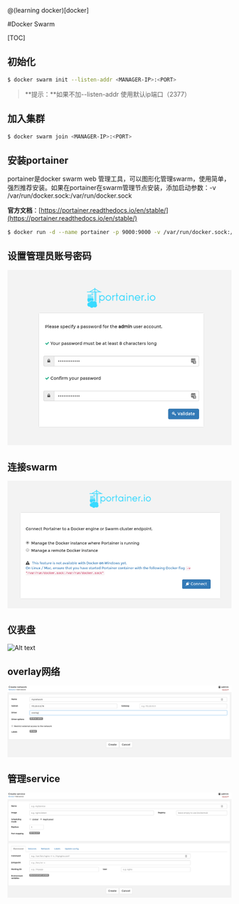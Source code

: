 @(learning docker)[docker]

#Docker Swarm

[TOC]
## 初始化

```bash
$ docker swarm init --listen-addr <MANAGER-IP>:<PORT>
```
> **提示：**如果不加--listen-addr 使用默认ip端口（2377）

## 加入集群

```bash
$ docker swarm join <MANAGER-IP>:<PORT>
```

## 安装portainer
portainer是docker swarm web 管理工具，可以图形化管理swarm，使用简单，强烈推荐安装。如果在portainer在swarm管理节点安装，添加启动参数：-v /var/run/docker.sock:/var/run/docker.sock

**官方文档**：[https://portainer.readthedocs.io/en/stable/](https://portainer.readthedocs.io/en/stable/)

```bash
$ docker run -d --name portainer -p 9000:9000 -v /var/run/docker.sock:/var/run/docker.sock portainer/portainer
```

## 设置管理员账号密码
![Alt text](./password.png)

## 连接swarm
![Alt text](./connection.png)

## 仪表盘
![Alt text](./dashboard.png)

## overlay网络
![Alt text](./overlay.png)

## 管理service 
![Alt text](./service.png)

